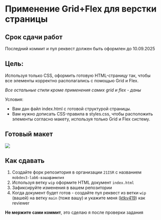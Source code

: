# Применение Grid+Flex для верстки страницы

## Срок сдачи работ

Последний коммит и пул реквест должен быть оформлен до 10.09.2025

## Цель:

Используя только CSS, оформить готовую HTML-страницу так, чтобы все элементы корректно располагались с помощью Grid и Flex.

_Все остальные стили кроме применения самих grid и flex - даны_

Условия:

- Вам дан файл index.html с готовой структурой страницы.
- Вам нужно дописать CSS-правила в styles.css, чтобы расположить элементы согласно макету, используя только Grid и Flex систему.

## Готовый макет

<img src="./.repo/finished.png" />

## Как сдавать

1. Создайте форк репозитория в организации `21ISR` с названием `mobdev3-lab6-вашафамилия`
2. Используя ветку `wip` оформите HTML документ `index.html`
3. Зафиксируйте изменения в вашем репозитории
4. Когда документ будет готов - создайте пул реквест из ветки `wip` (вашей) на ветку `main` (тоже вашу) и укажите меня ([ktkv419](https://github.com/ktkv419)) как reviewer

**Не мержите сами коммит**, это сделаю я после проверки задания
